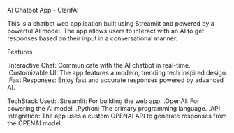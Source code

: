 AI Chatbot App - ClarifAI

This is a chatbot web application built using Streamlit and powered by a powerful AI model. The app allows users to interact with an AI to get responses based on their input in a conversational manner.

Features

.Interactive Chat: Communicate with the AI chatbot in real-time.
.Customizable UI: The app features a modern, trending tech inspired design.
.Fast Responses: Enjoy fast and accurate responses powered by advanced AI.

TechStack Used:
.Streamlit: For building the web app.
.OpenAI: For powering the AI model.
.Python: The primary programming language.
.API Integration: The app uses a custom OPENAI API to generate responses from the OPENAI model.
